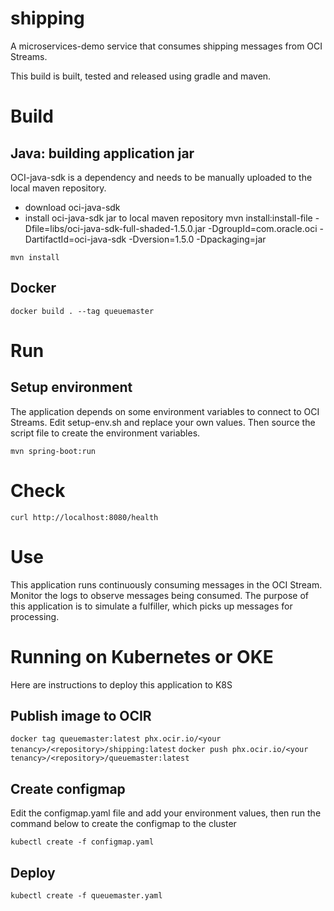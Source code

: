 # shipping
A microservices-demo service that consumes shipping messages from OCI Streams.

This build is built, tested and released using gradle and maven.


# Build

## Java: building application jar

OCI-java-sdk is a dependency and needs to be manually uploaded to 
the local maven repository. 
* download oci-java-sdk
* install oci-java-sdk jar to local maven repository
mvn install:install-file -Dfile=libs/oci-java-sdk-full-shaded-1.5.0.jar -DgroupId=com.oracle.oci -DartifactId=oci-java-sdk -Dversion=1.5.0 -Dpackaging=jar


`mvn install`

## Docker

`docker build . --tag queuemaster`

# Run

## Setup environment
The application depends on some environment variables to connect 
to OCI Streams. Edit setup-env.sh and replace your own values. Then
source the script file to create the environment variables.

`mvn spring-boot:run`

# Check

`curl http://localhost:8080/health`

# Use

This application runs continuously consuming messages in the OCI Stream.
Monitor the logs to observe messages being consumed.
The purpose of this application is to simulate a fulfiller, which picks up
messages for processing.

# Running on Kubernetes or OKE
Here are instructions to deploy this application to K8S

## Publish image to OCIR
`docker tag queuemaster:latest phx.ocir.io/<your tenancy>/<repository>/shipping:latest`
`docker push phx.ocir.io/<your tenancy>/<repository>/queuemaster:latest`

## Create configmap
Edit the configmap.yaml file and add your environment values, then run
the command below to create the configmap to the cluster

`kubectl create -f configmap.yaml`

## Deploy

`kubectl create -f queuemaster.yaml`




